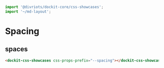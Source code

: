 ```js script
import '@divriots/dockit-core/css-showcases';
import '~/md-layout';
```

# Spacing

## spaces

```html story
<dockit-css-showcases css-props-prefix="--spacing"></dockit-css-showcases>
```
